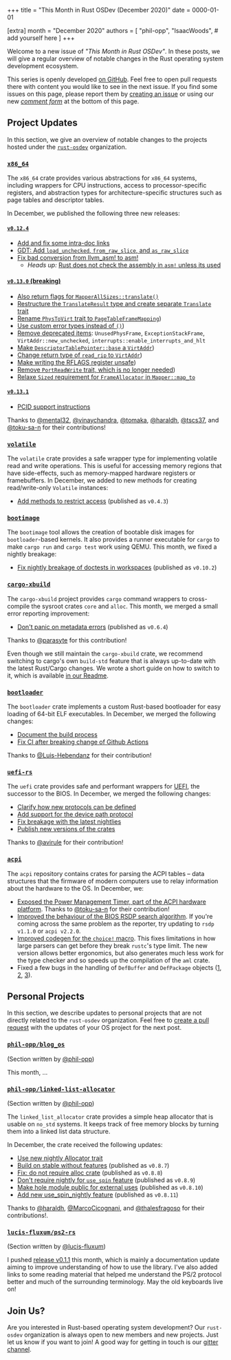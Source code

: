 +++
title = "This Month in Rust OSDev (December 2020)"
date = 0000-01-01

[extra]
month = "December 2020"
authors = [
    "phil-opp",
    "IsaacWoods",
    # add yourself here
]
+++

Welcome to a new issue of _"This Month in Rust OSDev"_. In these posts, we will give a regular overview of notable changes in the Rust operating system development ecosystem.

<!-- more -->

This series is openly developed [on GitHub](https://github.com/rust-osdev/homepage/). Feel free to open pull requests there with content you would like to see in the next issue. If you find some issues on this page, please report them by [creating an issue](https://github.com/rust-osdev/homepage/issues/new) or using our new [_comment form_](#comment-form) at the bottom of this page.

<!--
    This is a draft for the upcoming "This Month in Rust OSDev (December 2020)" post.
    Feel free to create pull requests against the `next` branch to add your
    content here.
    Please take a look at the past posts on https://rust-osdev.com/ to see the
    general structure of these posts.
-->

## Project Updates

In this section, we give an overview of notable changes to the projects hosted under the [`rust-osdev`] organization.

[`rust-osdev`]: https://github.com/rust-osdev/about

### [`x86_64`](https://github.com/rust-osdev/x86_64)

The `x86_64` crate provides various abstractions for `x86_64` systems, including wrappers for CPU instructions, access to processor-specific registers, and abstraction types for architecture-specific structures such as page tables and descriptor tables.

In December, we published the following three new releases:

#### [`v0.12.4`](https://github.com/rust-osdev/x86_64/pull/220)

- [Add and fix some intra-doc links](https://github.com/rust-osdev/x86_64/pull/208)
- [GDT: Add `load_unchecked`, `from_raw_slice`, and `as_raw_slice`](https://github.com/rust-osdev/x86_64/pull/210)
- [Fix bad conversion from llvm_asm! to asm!](https://github.com/rust-osdev/x86_64/pull/218)
    - _Heads up:_ [Rust does not check the assembly in `asm!` unless its used](https://github.com/rust-lang/rust/issues/80440)

#### [`v0.13.0` (breaking)](https://github.com/rust-osdev/x86_64/pull/223)

- [Also return flags for `MapperAllSizes::translate()`](https://github.com/rust-osdev/x86_64/pull/207)
- [Restructure the `TranslateResult` type and create separate `Translate` trait](https://github.com/rust-osdev/x86_64/pull/211)
- [Rename `PhysToVirt` trait to `PageTableFrameMapping`](https://github.com/rust-osdev/x86_64/pull/214))
- [Use custom error types instead of `()`](https://github.com/rust-osdev/x86_64/pull/199))
- [Remove deprecated items](https://github.com/rust-osdev/x86_64/pull/223/commits/2df2b97cb53e593b89ab2dbee6669e63d4898386): `UnusedPhysFrame`, `ExceptionStackFrame`, `VirtAddr::new_unchecked`, `interrupts::enable_interrupts_and_hlt`
- [Make `DescriptorTablePointer::base` a `VirtAddr`](https://github.com/rust-osdev/x86_64/pull/215))
- [Change return type of `read_rip` to `VirtAddr`](https://github.com/rust-osdev/x86_64/pull/216))
- [Make writing the RFLAGS register unsafe](https://github.com/rust-osdev/x86_64/pull/219))
- [Remove `PortReadWrite` trait, which is no longer needed](https://github.com/rust-osdev/x86_64/pull/217))
- [Relaxe `Sized` requirement for `FrameAllocator` in `Mapper::map_to`](https://github.com/rust-osdev/x86_64/pull/204)

#### [`v0.13.1`](https://github.com/rust-osdev/x86_64/commit/4d5058c1a1c3873294b92a628be0bb151d37ca6a)

- [PCID support instructions](https://github.com/rust-osdev/x86_64/pull/169)

Thanks to [@mental32](https://github.com/mental32), [@vinaychandra](https://github.com/vinaychandra), [@tomaka](https://github.com/tomaka), [@haraldh](https://github.com/haraldh), [@tscs37](https://github.com/tscs37), and [@toku-sa-n](https://github.com/toku-sa-n) for their contributions!

### [`volatile`](https://github.com/rust-osdev/volatile)

The `volatile` crate provides a safe wrapper type for implementing volatile read and write operations. This is useful for accessing memory regions that have side-effects, such as memory-mapped hardware registers or framebuffers. In December, we added to new methods for creating read/write-only `Volatile` instances:

- [Add methods to restrict access](https://github.com/rust-osdev/volatile/pull/19) <span class="gray">(published as `v0.4.3`)</span>

### [`bootimage`](https://github.com/rust-osdev/bootimage)

The `bootimage` tool allows the creation of bootable disk images for `bootloader`-based kernels. It also provides a runner executable for `cargo` to make `cargo run` and `cargo test` work using QEMU. This month, we fixed a nightly breakage:

- [Fix nightly breakage of doctests in workspaces](https://github.com/rust-osdev/bootimage/pull/69) <span class="gray">(published as `v0.10.2`)</span>

### [`cargo-xbuild`](https://github.com/rust-osdev/cargo-xbuild)

The `cargo-xbuild` project provides `cargo` command wrappers to cross-compile the sysroot crates `core` and `alloc`. This month, we merged a small error reporting improvement:

- [Don't panic on metadata errors](https://github.com/rust-osdev/cargo-xbuild/pull/100) <span class="gray">(published as `v0.6.4`)</span>

Thanks to [@parasyte](https://github.com/parasyte) for this contribution!

Even though we still maintain the `cargo-xbuild` crate, we recommend switching to cargo's own `build-std` feature that is always up-to-date with the latest Rust/Cargo changes. We wrote a short guide on how to switch to it, which is available [in our Readme](https://github.com/rust-osdev/cargo-xbuild#alternative-the-build-std-feature-of-cargo).

### [`bootloader`](https://github.com/rust-osdev/bootloader)

The `bootloader` crate implements a custom Rust-based bootloader for easy loading of 64-bit ELF executables. In December, we merged the following changes:

- [Document the build process](https://github.com/rust-osdev/bootloader/pull/134)
- [Fix CI after breaking change of Github Actions](https://github.com/rust-osdev/bootloader/compare/530b26f86ae0c7cf8906de0d7f5184bb206bcb7c...d8f7a20bb24e9f1d36f86010e1ce00bdfc51d045)

Thanks to [@Luis-Hebendanz](https://github.com/Luis-Hebendanz) for their contribution!

### [`uefi-rs`](https://github.com/rust-osdev/uefi-rs)

The `uefi` crate provides safe and performant wrappers for [UEFI](https://en.wikipedia.org/wiki/Unified_Extensible_Firmware_Interface), the successor to the BIOS. In December, we merged the following changes:

- [Clarify how new protocols can be defined](https://github.com/rust-osdev/uefi-rs/pull/185)
- [Add support for the device path protocol](https://github.com/rust-osdev/uefi-rs/pull/187)
- [Fix breakage with the latest nightlies](https://github.com/rust-osdev/uefi-rs/pull/188)
- [Publish new versions of the crates](https://github.com/rust-osdev/uefi-rs/pull/189)

Thanks to [@avirule](https://github.com/avirule) for their contribution!

### [`acpi`](https://github.com/rust-osdev/acpi)

The `acpi` repository contains crates for parsing the ACPI tables – data structures that the firmware of modern
computers use to relay information about the hardware to the OS. In December, we:

- [Exposed the Power Management Timer, part of the ACPI hardware platform](https://github.com/rust-osdev/acpi/pull/83). Thanks to [@toku-sa-n](https://github.com/toku-sa-n) for their contribution!
- [Improved the behaviour of the BIOS RSDP search algorithm](https://github.com/rust-osdev/acpi/issues/79). If
  you're coming across the same problem as the reporter, try updating to `rsdp v1.1.0` or `acpi v2.2.0`.
- [Improved codegen for the `choice!` macro](https://github.com/rust-osdev/acpi/commit/47c4aec17e7995beeaad004447505ab08b84578a). This fixes limitations in how large parsers can get before they break `rustc`'s type limit.
  The new version allows better ergonomics, but also generates much less work for the type checker and so speeds up the compilation of the `aml` crate.
- Fixed a few bugs in the handling of `DefBuffer` and `DefPackage` objects ([1](https://github.com/rust-osdev/acpi/commit/4286dfc6a9f683dc652cd019bbc6d018e96e8359), [2](https://github.com/rust-osdev/acpi/commit/0c64768a9eb415a0a9081adf0ebec2ff3aa50503), [3](https://github.com/rust-osdev/acpi/commit/6146d0fa2d22a4191f5d13bd653f8d45c1edb796)).

## Personal Projects

In this section, we describe updates to personal projects that are not directly related to the `rust-osdev` organization. Feel free to [create a pull request](https://github.com/rust-osdev/homepage/pulls) with the updates of your OS project for the next post.

### [`phil-opp/blog_os`](https://github.com/phil-opp/blog_os)

<span class="gray">(Section written by [@phil-opp](https://github.com/phil-opp))</span>

This month, ...

### [`phil-opp/linked-list-allocator`](https://github.com/phil-opp/linked-list-allocator)

<span class="gray">(Section written by [@phil-opp](https://github.com/phil-opp))</span>

The `linked_list_allocator` crate provides a simple heap allocator that is usable on `no_std` systems. It keeps track of free memory blocks by turning them into a linked list data structure.

In December, the crate received the following updates:

- [Use new nightly Allocator trait](https://github.com/phil-opp/linked-list-allocator/pull/42)
- [Build on stable without features](https://github.com/phil-opp/linked-list-allocator/pull/43) <span class="gray">(published as `v0.8.7`)</span>
- [Fix: do not require alloc crate](https://github.com/phil-opp/linked-list-allocator/pull/44) <span class="gray">(published as `v0.8.8`)</span>
- [Don't require nightly for `use_spin` feature](https://github.com/phil-opp/linked-list-allocator/pull/46) <span class="gray">(published as `v0.8.9`)</span>
- [Make hole module public for external uses](https://github.com/phil-opp/linked-list-allocator/pull/47) <span class="gray">(published as `v0.8.10`)</span>
- [Add new use_spin_nightly feature](https://github.com/phil-opp/linked-list-allocator/pull/49) <span class="gray">(published as `v0.8.11`)</span>

Thanks to [@haraldh](https://github.com/haraldh), [@MarcoCicognani](https://github.com/MarcoCicognani), and [@thalesfragoso](https://github.com/thalesfragoso) for their contributions!.

### [`lucis-fluxum/ps2-rs`](https://github.com/lucis-fluxum/ps2-rs)

<span class="gray">(Section written by [@lucis-fluxum](https://github.com/lucis-fluxum))</span>

I pushed [release v0.1.1](https://docs.rs/ps2/0.1.1/ps2/) this month, which is mainly a documentation update aiming
to improve understanding of how to use the library. I've also added links to some reading material that helped me
understand the PS/2 protocol better and much of the surrounding terminology. May the old keyboards live on!

## Join Us?

Are you interested in Rust-based operating system development? Our `rust-osdev` organization is always open to new members and new projects. Just let us know if you want to join! A good way for getting in touch is our [gitter channel](https://gitter.im/rust-osdev/Lobby).


<!--
TODO: Update publication date
-->
